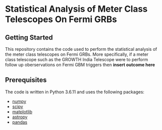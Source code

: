 # Statistical Analysis of Meter Class Telescopes On Fermi GRBs

## Getting Started
This repository contains the code used to perform the statistical analysis of the meter class telescopes on Fermi GRBs. More specifically, if a meter class telescope such as the GROWTH India Telescope were to perform follow up oberservations on Fermi GBM triggers then **insert outcome here**

## Prerequisites
The code is written in Python 3.6.11 and uses the following packages:

* [numpy](http://www.numpy.org/)
* [scipy](https://www.scipy.org/)
* [matplotlib](https://matplotlib.org/)
* [astropy](http://www.astropy.org/)
* [pandas](https://pandas.pydata.org/)
